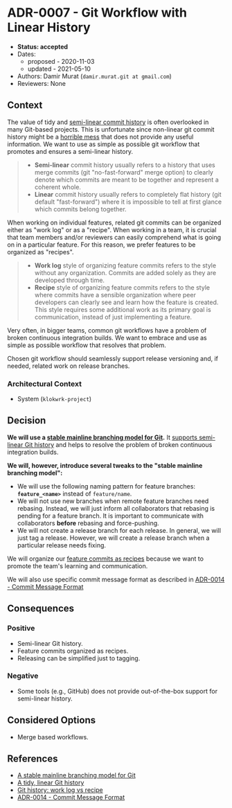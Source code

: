 # ADR-0007 - Git Workflow with Linear History
* **Status: accepted**
* Dates:
  - proposed - 2020-11-03
  - updated - 2021-05-10
* Authors: Damir Murat (`damir.murat.git at gmail.com`)
* Reviewers: None

## Context
The value of tidy and [semi-linear commit history](https://fangpenlin.com/images/2013-09-30-keep-a-readable-git-history/source_tree_new_branch_rebase_merge.png) is often overlooked in many Git-based
projects. This is unfortunate since non-linear git commit history might be a [horrible mess](https://tugberkugurlu.blob.core.windows.net/bloggyimages/d773c1fe-4db8-4d2f-a994-c60f3f8cb6f0.png) that
does not provide any useful information. We want to use as simple as possible git workflow that promotes and ensures a semi-linear history.

> * **Semi-linear** commit history usually refers to a history that uses merge commits (git "no-fast-forward" merge option) to clearly denote which commits are meant to be together and represent a
>   coherent whole.
> * **Linear** commit history usually refers to completely flat history (git default "fast-forward") where it is impossible to tell at first glance which commits belong together.

When working on individual features, related git commits can be organized either as "work log" or as a "recipe". When working in a team, it is crucial that team members and/or reviewers can easily
comprehend what is going on in a particular feature. For this reason, we prefer features to be organized as "recipes".

> * **Work log** style of organizing feature commits refers to the style without any organization. Commits are added solely as they are developed through time.
> * **Recipe** style of organizing feature commits refers to the style where commits have a sensible organization where peer developers can clearly see and learn how the feature is created. This
>   style requires some additional work as its primary goal is communication, instead of just implementing a feature.

Very often, in bigger teams, common git workflows have a problem of broken continuous integration builds. We want to embrace and use as simple as possible workflow that resolves that problem.

Chosen git workflow should seamlessly support release versioning and, if needed, related work on release branches.

### Architectural Context
* System (`klokwrk-project`)

## Decision
**We will use a [stable mainline branching model for Git](https://www.bitsnbites.eu/a-stable-mainline-branching-model-for-git/).** It
[supports semi-linear Git history](https://www.bitsnbites.eu/a-tidy-linear-git-history/) and helps to resolve the problem of broken continuous integration builds.

**We will, however, introduce several tweaks to the "stable mainline branching model":**
* We will use the following naming pattern for feature branches: **`feature_<name>`** instead of `feature/name`.
* We will not use new branches when remote feature branches need rebasing. Instead, we will just inform all collaborators that rebasing is pending for a feature branch. It is important
  to communicate with collaborators **before** rebasing and force-pushing.
* We will not create a release branch for each release. In general, we will just tag a release. However, we will create a release branch when a particular release needs fixing.

We will organize our [feature commits as recipes](https://www.bitsnbites.eu/git-history-work-log-vs-recipe/) because we want to promote the team's learning and communication.

We will also use specific commit message format as described in [ADR-0014 - Commit Message Format](./0014-commit-message-format.md)

## Consequences
### Positive
* Semi-linear Git history.
* Feature commits organized as recipes.
* Releasing can be simplified just to tagging.

### Negative
* Some tools (e.g., GitHub) does not provide out-of-the-box support for semi-linear history.

## Considered Options
* Merge based workflows.

## References
* [A stable mainline branching model for Git](https://www.bitsnbites.eu/a-stable-mainline-branching-model-for-git/)
* [A tidy, linear Git history](https://www.bitsnbites.eu/a-tidy-linear-git-history/)
* [Git history: work log vs recipe](https://www.bitsnbites.eu/git-history-work-log-vs-recipe/)
* [ADR-0014 - Commit Message Format](./0014-commit-message-format.md)
